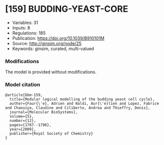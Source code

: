 # \[159\] BUDDING-YEAST-CORE

 - Variables: 31
 - Inputs: 8
 - Regulations: 185
 - Publication: https://doi.org/10.1039/B910101M
 - Source: http://ginsim.org/node/25
 - Keywords: ginsim, curated, multi-valued


### Modifications

The model is provided without modifications.

### Model citation

```
@article{bbm-159,
  title={Modular logical modelling of the budding yeast cell cycle},
  author={Faur{\'e}, Adrien and Naldi, Aur{\'e}lien and Lopez, Fabrice and Chaouiya, Claudine and Ciliberto, Andrea and Thieffry, Denis},
  journal={Molecular BioSystems},
  volume={5},
  number={12},
  pages={1787--1796},
  year={2009},
  publisher={Royal Society of Chemistry}
}

```

